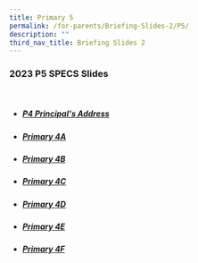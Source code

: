 ```yaml
---
title: Primary 5
permalink: /for-parents/Briefing-Slides-2/P5/
description: ""
third_nav_title: Briefing Slides 2
---
```

### 2023 P5 SPECS Slides
<br>

* ##### [P4 Principal's Address](/files/2023%20SPECS%20P4%20P%20Address.pdf)
* ##### [Primary 4A](/files/2023%20SPECS%20P4A.pdf)
* ##### [Primary 4B](/files/2023%20SPECS%20P4B.pdf)
* ##### [Primary 4C](/files/2023%20SPECS%20P4C.pdf)
* ##### [Primary 4D](/files/2023%20SPECS%20P4D.pdf)
* ##### [Primary 4E](/files/2023%20SPECS%20P4E.pdf)
* ##### [Primary 4F](/files/2023%20SPECS%20P4F.pdf)